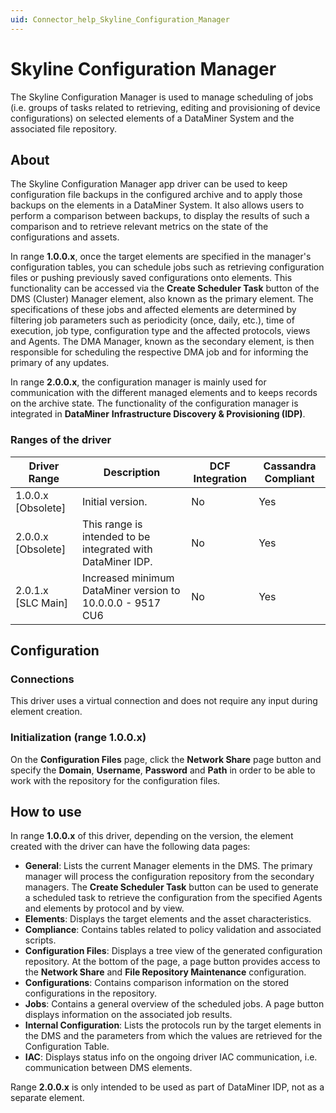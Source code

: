 ```yaml
---
uid: Connector_help_Skyline_Configuration_Manager
---
```


# Skyline Configuration Manager

The Skyline Configuration Manager is used to manage scheduling of jobs (i.e. groups of tasks related to retrieving, editing and provisioning of device configurations) on selected elements of a DataMiner System and the associated file repository.

## About

The Skyline Configuration Manager app driver can be used to keep configuration file backups in the configured archive and to apply those backups on the elements in a DataMiner System. It also allows users to perform a comparison between backups, to display the results of such a comparison and to retrieve relevant metrics on the state of the configurations and assets.

In range **1.0.0.x**, once the target elements are specified in the manager's configuration tables, you can schedule jobs such as retrieving configuration files or pushing previously saved configurations onto elements. This functionality can be accessed via the **Create Scheduler Task** button of the DMS (Cluster) Manager element, also known as the primary element. The specifications of these jobs and affected elements are determined by filtering job parameters such as periodicity (once, daily, etc.), time of execution, job type, configuration type and the affected protocols, views and Agents. The DMA Manager, known as the secondary element, is then responsible for scheduling the respective DMA job and for informing the primary of any updates.

In range **2.0.0.x**, the configuration manager is mainly used for communication with the different managed elements and to keeps records on the archive state. The functionality of the configuration manager is integrated in **DataMiner** **Infrastructure Discovery & Provisioning (IDP)**.

### Ranges of the driver

| **Driver Range**     | **Description**                                             | **DCF Integration** | **Cassandra Compliant** |
|----------------------|-------------------------------------------------------------|---------------------|-------------------------|
| 1.0.0.x \[Obsolete\] | Initial version.                                            | No                  | Yes                     |
| 2.0.0.x \[Obsolete\] | This range is intended to be integrated with DataMiner IDP. | No                  | Yes                     |
| 2.0.1.x \[SLC Main\] | Increased minimum DataMiner version to 10.0.0.0 - 9517 CU6  | No                  | Yes                     |

## Configuration

### Connections

This driver uses a virtual connection and does not require any input during element creation.

### Initialization (range 1.0.0.x)

On the **Configuration Files** page, click the **Network Share** page button and specify the **Domain**, **Username**, **Password** and **Path** in order to be able to work with the repository for the configuration files.

## How to use

In range **1.0.0.x** of this driver, depending on the version, the element created with the driver can have the following data pages:

- **General**: Lists the current Manager elements in the DMS. The primary manager will process the configuration repository from the secondary managers. The **Create Scheduler Task** button can be used to generate a scheduled task to retrieve the configuration from the specified Agents and elements by protocol and by view.
- **Elements**: Displays the target elements and the asset characteristics.
- **Compliance**: Contains tables related to policy validation and associated scripts.
- **Configuration Files**: Displays a tree view of the generated configuration repository. At the bottom of the page, a page button provides access to the **Network Share** and **File Repository Maintenance** configuration.
- **Configurations**: Contains comparison information on the stored configurations in the repository.
- **Jobs**: Contains a general overview of the scheduled jobs. A page button displays information on the associated job results.
- **Internal Configuration**: Lists the protocols run by the target elements in the DMS and the parameters from which the values are retrieved for the Configuration Table.
- **IAC**: Displays status info on the ongoing driver IAC communication, i.e. communication between DMS elements.

Range **2.0.0.x** is only intended to be used as part of DataMiner IDP, not as a separate element.
